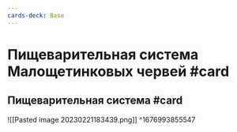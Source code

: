 ```yaml
---
cards-deck: Base
---
```


# Пищеварительная система Малощетинковых червей #card 
## Пищеварительная система #card 
![[Pasted image 20230221183439.png]]
^1676993855547
